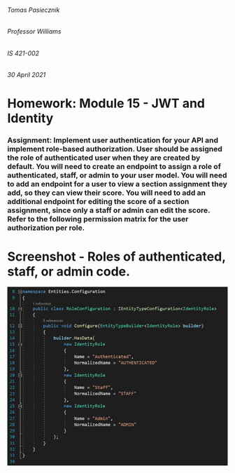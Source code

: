 ###### Tomas Pasiecznik
###### Professor Williams
###### IS 421-002
###### 30 April 2021

# Homework: Module 15 - JWT and Identity

### Assignment: Implement user authentication for your API and implement role-based authorization. User should be assigned the role of authenticated user when they are created by default. You will need to create an endpoint to assign a role of authenticated, staff, or admin to your user model. You will need to add an endpoint for a user to view a section assignment they add, so they can view their score. You will need to add an additional endpoint for editing the score of a section assignment, since only a staff or admin can edit the score. Refer to the following permission matrix for the user authorization per role.  

# Screenshot - Roles of authenticated, staff, or admin code.
![RolesCode](/RolesCode.png "RolesCode")  
 
